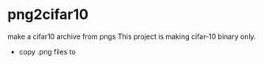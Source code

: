# png2cifar10
 make a cifar10 archive from pngs
This project is making cifar-10 binary only.
* copy .png files to 